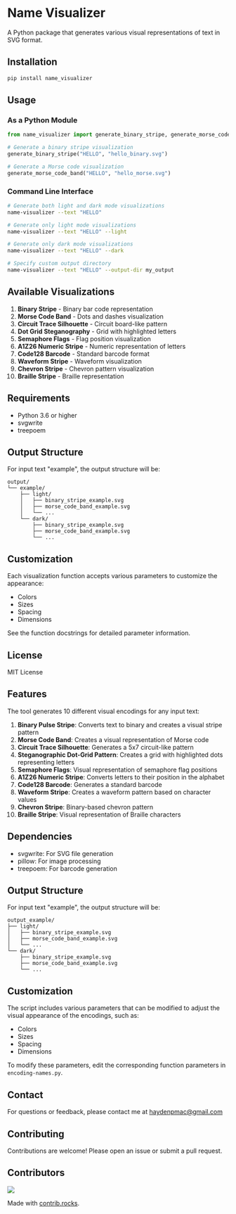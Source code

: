 # Name Visualizer

A Python package that generates various visual representations of text in SVG format.

## Installation

```bash
pip install name_visualizer
```

## Usage

### As a Python Module

```python
from name_visualizer import generate_binary_stripe, generate_morse_code_band

# Generate a binary stripe visualization
generate_binary_stripe("HELLO", "hello_binary.svg")

# Generate a Morse code visualization
generate_morse_code_band("HELLO", "hello_morse.svg")
```

### Command Line Interface

```bash
# Generate both light and dark mode visualizations
name-visualizer --text "HELLO"

# Generate only light mode visualizations
name-visualizer --text "HELLO" --light

# Generate only dark mode visualizations
name-visualizer --text "HELLO" --dark

# Specify custom output directory
name-visualizer --text "HELLO" --output-dir my_output
```

## Available Visualizations

1. **Binary Stripe** - Binary bar code representation
2. **Morse Code Band** - Dots and dashes visualization
3. **Circuit Trace Silhouette** - Circuit board-like pattern
4. **Dot Grid Steganography** - Grid with highlighted letters
5. **Semaphore Flags** - Flag position visualization
6. **A1Z26 Numeric Stripe** - Numeric representation of letters
7. **Code128 Barcode** - Standard barcode format
8. **Waveform Stripe** - Waveform visualization
9. **Chevron Stripe** - Chevron pattern visualization
10. **Braille Stripe** - Braille representation

## Requirements

- Python 3.6 or higher
- svgwrite
- treepoem

## Output Structure

For input text "example", the output structure will be:

```
output/
└── example/
    ├── light/
    │   ├── binary_stripe_example.svg
    │   ├── morse_code_band_example.svg
    │   └── ...
    └── dark/
        ├── binary_stripe_example.svg
        ├── morse_code_band_example.svg
        └── ...
```

## Customization

Each visualization function accepts various parameters to customize the appearance:

- Colors
- Sizes
- Spacing
- Dimensions

See the function docstrings for detailed parameter information.

## License

MIT License

## Features

The tool generates 10 different visual encodings for any input text:

1. **Binary Pulse Stripe**: Converts text to binary and creates a visual stripe pattern
2. **Morse Code Band**: Creates a visual representation of Morse code
3. **Circuit Trace Silhouette**: Generates a 5x7 circuit-like pattern
4. **Steganographic Dot-Grid Pattern**: Creates a grid with highlighted dots representing letters
5. **Semaphore Flags**: Visual representation of semaphore flag positions
6. **A1Z26 Numeric Stripe**: Converts letters to their position in the alphabet
7. **Code128 Barcode**: Generates a standard barcode
8. **Waveform Stripe**: Creates a waveform pattern based on character values
9. **Chevron Stripe**: Binary-based chevron pattern
10. **Braille Stripe**: Visual representation of Braille characters

## Dependencies

- svgwrite: For SVG file generation
- pillow: For image processing
- treepoem: For barcode generation

## Output Structure

For input text "example", the output structure will be:

```
output_example/
├── light/
│   ├── binary_stripe_example.svg
│   ├── morse_code_band_example.svg
│   └── ...
└── dark/
    ├── binary_stripe_example.svg
    ├── morse_code_band_example.svg
    └── ...
```

## Customization

The script includes various parameters that can be modified to adjust the visual appearance of the encodings, such as:

- Colors
- Sizes
- Spacing
- Dimensions

To modify these parameters, edit the corresponding function parameters in `encoding-names.py`.

## Contact

For questions or feedback, please contact me at [haydenpmac@gmail.com](mailto:haydenpmac@gmail.com)

## Contributing

Contributions are welcome! Please open an issue or submit a pull request.

## Contributors

<a href="https://github.com/your-repo/graphs/contributors">
  <img src="https://contrib.rocks/image?repo=your-repo" />
</a>

Made with [contrib.rocks](https://contrib.rocks).
